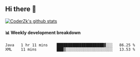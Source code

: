 ## Hi there 👋

[![CoderZk's github stats](https://github-readme-stats.vercel.app/api?username=zhoukuo123&show_icons=true&count_private=true)](https://github.com/anuraghazra/github-readme-stats)

#### :bar_chart: Weekly development breakdown

<!--START_SECTION:waka-->
```text
Java   1 hr 11 mins    █████████████████████▓░░░   86.25 % 
XML    11 mins         ███▒░░░░░░░░░░░░░░░░░░░░░   13.53 % 
```
<!--END_SECTION:waka-->
